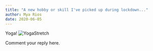 ```yaml
---
title: "A new hobby or skill I've picked up during lockdown..."
author: Mya Rios
date: 2020-06-05
---
```


Yoga!
![YogaStretch](https://media.self.com/photos/5b7c4e71ecbb7f4c41c77335/4:3/w_1600%2Cc_limit/triangle-pose-beginner-yoga.jpg)

Comment your reply here.
